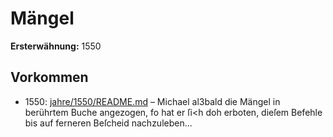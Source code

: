 # Mängel

**Ersterwähnung:** 1550

## Vorkommen
- 1550: [jahre/1550/README.md](../jahre/1550/README.md) – Michael
al3bald die Mängel in berührtem Buche angezogen, fo
hat er ſi<h doh erboten, dieſem Befehle bis auf ferneren
Beſcheid nachzuleben...
